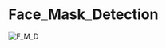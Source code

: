 # Face_Mask_Detection
![F_M_D](https://github.com/user-attachments/assets/d6ac010a-b33b-4c35-a7f6-fd27ab43843c)
